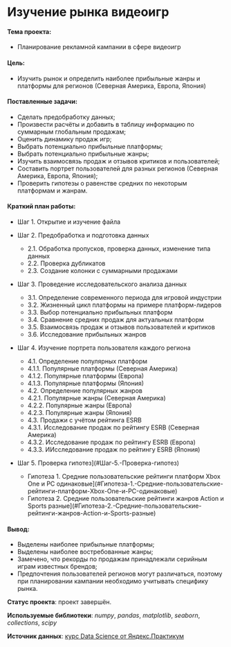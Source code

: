 # Изучение рынка видеоигр

#### Тема проекта:
- Планирование рекламной кампании в сфере видеоигр

#### Цель:
- Изучить рынок и определить наиболее прибыльные жанры и платформы для регионов (Северная Америка, Европа, Япония)

#### Поставленные задачи:
- Сделать предобработку данных;
- Произвести расчёты и добавить в таблицу информацию по суммарным глобальным продажам;
- Оценить динамику продаж игр;
- Выбрать потенциально прибыльные платформы;
- Выбрать потенциально прибыльные жанры;
- Изучить взаимосвязь продаж и отзывов критиков и пользователей;
- Составить портрет пользователей для разных регионов (Северная Америка, Европа, Япония);
- Проверить гипотезы о равенстве средних по некоторым платформам и жанрам.

#### Краткий план работы:
- Шаг 1. Открытие и изучение файла
- Шаг 2. Предобработка и подготовка данных
  - 2.1. Обработка пропусков, проверка данных, изменение типа данных
  - 2.2. Проверка дубликатов
  - 2.3. Создание колонки с суммарными продажами

- Шаг 3. Проведение исследовательского анализа данных
  - 3.1. Определение современного периода для игровой индустрии
  - 3.2. Жизненный цикл платформы на примере платформ-лидеров
  - 3.3. Выбор потенциально прибыльных платформ
  - 3.4. Сравнение средних продаж для актуальных платформ
  - 3.5. Взаимосвязь продаж и отзывов пользователей и критиков
  - 3.6. Исследование прибыльных жанров

- Шаг 4. Изучение портрета пользователя каждого региона
  - 4.1. Определение популярных платформ
   - 4.1.1. Популярные платформы (Северная Америка)
   - 4.1.2. Популярные платформы (Европа)
   - 4.1.3. Популярные платформы (Япония)
  - 4.2. Определение популярных жанров
   - 4.2.1. Популярные жанры (Северная Америка)
   - 4.2.2. Популярные жанры (Европа)
   - 4.2.3. Популярные жанры (Япония)
  - 4.3. Продажи с учётом рейтинга ESRB
   - 4.3.1. Исследование продаж по рейтингу ESRB  (Северная Америка)
   - 4.3.2. Исследование продаж по рейтингу ESRB  (Европа)
   - 4.3.3. ИИсследование продаж по рейтингу ESRB  (Япония)
- Шаг 5. Проверка гипотез](#Шаг-5.-Проверка-гипотез)
  - Гипотеза 1. Средние пользовательские рейтинги платформ Xbox One и PC одинаковые](#Гипотеза-1.-Средние-пользовательские-рейтинги-платформ-Xbox-One-и-PC-одинаковые)
  - Гипотеза 2.  Средние пользовательские рейтинги жанров Action и Sports разные](#Гипотеза-2.-Средние-пользовательские-рейтинги-жанров-Action-и-Sports-разные)

#### Вывод:
- Выделены наиболее прибыльные платформы;
- Выделены наиболее востребованные жанры;
- Замечено, что рекорды по продажам принадлежали серийным играм известных брендов;
- Предпочтения пользователей регионов могут различаться, поэтому при планировании кампании необходимо учитывать специфику рынка.

**Статус проекта**: проект завершён.

**Используемые библиотеки**: *numpy*, *pandas*, *matplotlib*, *seaborn*, *collections*, *scipy*

**Источник данных**: [курс Data Science от Яндекс.Практикум](https://praktikum.yandex.ru/profile/data-scientist/)
